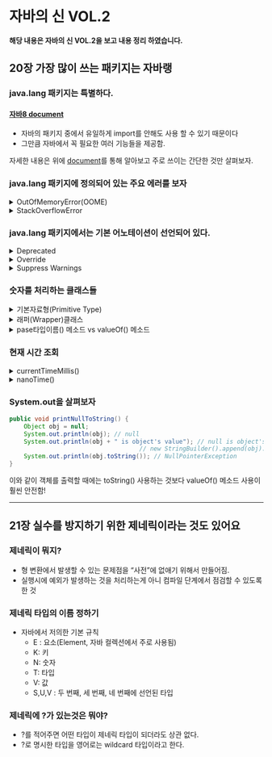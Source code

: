 # 자바의 신 VOL.2

**해당 내용은 자바의 신 VOL.2을 보고 내용 정리 하였습니다.**

## 20장 가장 많이 쓰는 패키지는 자바랭

### java.lang 패키지는 특별하다.

#### [자바8 document](https://docs.oracle.com/javase/8/docs/api/java/lang/package-summary.html)

- 자바의 패키지 중에서 유일하게 import를 안해도 사용 할 수 있기 때문이다
- 그만큼 자바에서 꼭 필요한 여러 기능들을 제공함.

자세한 내용은 위에 [document](#자바8-document)를 통해 알아보고 주로 쓰이는 간단한 것만 살펴보자.

### java.lang 패키지에 정의되어 있는 주요 에러를 보자

<details>
<summary>OutOfMemoryError(OOME)</summary>

    메모리가 부족하여 발생하는 에러.
    자바는  가상 머신에서 메모리를 관리하지만, 프로그램을 잘못 작성하거나 설정이 제대로 되어 있지 않을 경우 발생.
</details>    
    
<details>
<summary>StackOverflowError</summary>

    호출된 메소드의 깊이가 너무 깊을때 발생.
    스택이라는 영역에 어떤 메소드가 어떤 메소드를 호출했는지에 대한 정보를 관리.
    특히 재귀 메소드를 잘못 작성하였을 경우 자주 발생하는 에러.
</details>   
    
### java.lang 패키지에서는 기본 어노테이션이 선언되어 있다.

<details>
<summary>Deprecated</summary>

    미리 만들어져 있는 클래스나 메소드가 더 이상 사용되지 않는 경우.
    컴파일러에게 “사용하지 않을 거니까 누가쓰면 경고를 줘” 라고 생각 하면 됨.
</details>  


<details>
<summary>Override</summary>

    해당 메소드가 부모 클래스에 있는 메소드를 Override 했다는 것을 명시적으로 선언.
    여러분들이 Override를 할 때에는 부모 클래스에 있는 메소드의 이름과 매개 변수들을 동일하게 가져감.
    즉, “이 메소드는 Override 된거니까 만약 내가 잘못 코딩했으면 컴파일러 니가 알려줘” 라고 지정 해주는 것.
</details>  

<details>
<summary>Suppress Warnings</summary>

    컴파일러에서 경고(warning)를 알리는 경우가 있다. 프로그램은 문제가 없으니 경고창을 없애고 싶은 경우.
    “얘는 내가 일부러 이렇게 코딩한 거니까 니가 경고를 해 줄 필요가 없어” 라고 하는 것.
</details>  
    
### 숫자를 처리하는 클래스들

<details>
<summary>기본자료형(Primitive Type)</summary>

    자바에서 간단한 계산을 할때는 대부분 기본자료형(Primitive Type)을 사용한다.
    기본자료형은 힙 영역에 저장 되지 않고 스택 영역에 저장되어 관리됨.
</details>  

<details>
<summary>래퍼(Wrapper)클래스</summary>

    기본자료형의 숫자를 객체로 처리해야 할 필요가 있을 수 있다. 그것을 래퍼(Wrapper)클래스 라고 불린다.
    래퍼 클래스는 모두 Number라는 abstract 클래스를 확장(extends).
    자바 컴파일러에서 자동으로 형 변환(오토박싱, 오토언박싱) 해주기 때문에 참조자료형이지만 기본자료형처럼 사용 가능
</details>  
    
<details>
<summary>pase타입이름() 메소드  vs valueOf() 메소드</summary>

    parse타입이름() 메소드는 기본자료형을 리턴하고, valueOf() 메소드는 참조 자료형 리턴
</details> 

### 현재 시간 조회

<details>
<summary>currentTimeMillis()</summary>
 
    - 메소드는 현재 시간을 나타낼 때 매우 유용한 메소드
    - UTC라는 Universal time 기준으로 1970년 1월 1일 00:00부터 지금까지의 밀리초 단위의 차이를 출력
    - 밀리초는 1/1,000 초다. 즉 1,000 밀리초는 1,000ms 로 표시 되며 1초와 동일
</details>

<details>
<summary>nanoTime()</summary>
 
    - 메소드는 현재 시간을 알아내기 위해 사용하는 메소드는 절대 아니고 시간 차이를 측정하기 위한 용도의 메소드.
    - 시간측정할 필요가 있을 때 이용하는 것을 권장.
</details>


### System.out을 살펴보자

```java
public void printNullToString() {
	Object obj = null;
	System.out.println(obj); // null
	System.out.println(obj + " is object's value"); // null is object's value 
									// new StringBuilder().append(obj).append(" is object's value")와 동일하므로 null출력 
	System.out.println(obj.toString()); // NullPointerException
}
```

이와 같이 객체를 출력할 때에는 toString() 사용하는 것보다 valueOf() 메소드 사용이 훨씬 안전함!

---

## 21장 실수를 방지하기 위한 제네릭이라는 것도 있어요

### 제네릭이 뭐지?

- 형 변환에서 발생할 수 있는 문제점을 “사전”에 없애기 위해서 만들어짐.
- 실행시에 예외가 발생하는 것을 처리하는게 아니 컴파일 단계에서 점검할 수 있도록 한 것

### 제네릭 타입의 이름 정하기

- 자바에서 저의한 기본 규칙
    - E : 요소(Element, 자바 컬렉션에서 주로 사용됨)
    - K: 키
    - N: 숫자
    - T: 타입
    - V: 값
    - S,U,V : 두 번째, 세 번째, 네 번째에 선언된 타입

### 제네릭에 ?가 있는것은 뭐야?

- ?를 적어주면 어떤 타입이 제네릭 타입이 되더라도 상관 없다.
- ?로 명시한 타입을 영어로는 wildcard 타입이라고 한다.
